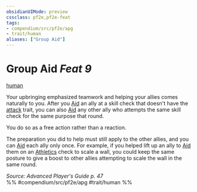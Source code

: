 ```yaml
---
obsidianUIMode: preview
cssclass: pf2e,pf2e-feat
tags:
- compendium/src/pf2e/apg
- trait/human
aliases: ["Group Aid"]
---
```

# Group Aid  *Feat 9*  
[human](/rules/traits/human.md)  


Your upbringing emphasized teamwork and helping your allies comes naturally to you. After you [Aid](/rules/actions/aid.md) an ally at a skill check that doesn't have the [attack](/rules/traits/attack.md) trait, you can also [Aid](/rules/actions/aid.md) any other ally who attempts the same skill check for the same purpose that round.

You do so as a free action rather than a reaction.

The preparation you did to help must still apply to the other allies, and you can [Aid](/rules/actions/aid.md) each ally only once. For example, if you helped lift up an ally to [Aid](/rules/actions/aid.md) them on an [Athletics](/compendium/skills.md#Athletics) check to scale a wall, you could keep the same posture to give a boost to other allies attempting to scale the wall in the same round.

*Source: Advanced Player's Guide p. 47*  
%% #compendium/src/pf2e/apg #trait/human %%